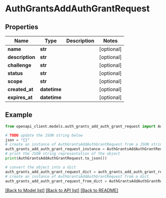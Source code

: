 # AuthGrantsAddAuthGrantRequest


## Properties

Name | Type | Description | Notes
------------ | ------------- | ------------- | -------------
**name** | **str** |  | [optional] 
**description** | **str** |  | [optional] 
**challenge** | **str** |  | [optional] 
**status** | **str** |  | [optional] 
**scope** | **str** |  | [optional] 
**created_at** | **datetime** |  | [optional] 
**expires_at** | **datetime** |  | [optional] 

## Example

```python
from openapi_client.models.auth_grants_add_auth_grant_request import AuthGrantsAddAuthGrantRequest

# TODO update the JSON string below
json = "{}"
# create an instance of AuthGrantsAddAuthGrantRequest from a JSON string
auth_grants_add_auth_grant_request_instance = AuthGrantsAddAuthGrantRequest.from_json(json)
# print the JSON string representation of the object
print(AuthGrantsAddAuthGrantRequest.to_json())

# convert the object into a dict
auth_grants_add_auth_grant_request_dict = auth_grants_add_auth_grant_request_instance.to_dict()
# create an instance of AuthGrantsAddAuthGrantRequest from a dict
auth_grants_add_auth_grant_request_from_dict = AuthGrantsAddAuthGrantRequest.from_dict(auth_grants_add_auth_grant_request_dict)
```
[[Back to Model list]](../README.md#documentation-for-models) [[Back to API list]](../README.md#documentation-for-api-endpoints) [[Back to README]](../README.md)


